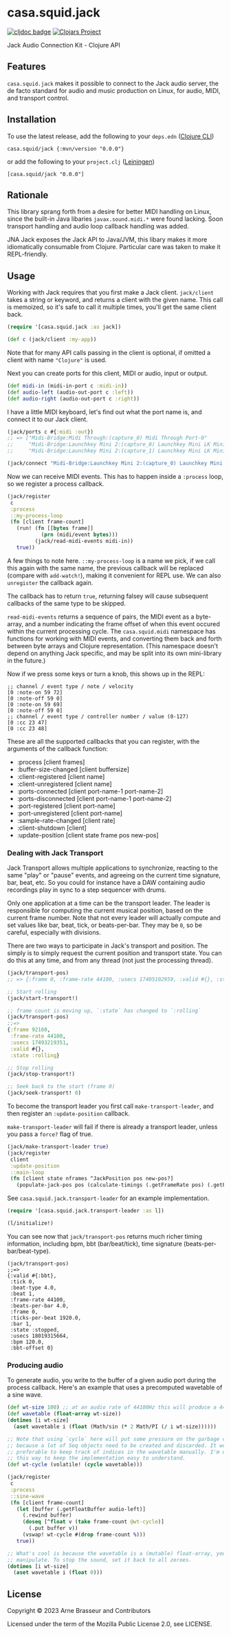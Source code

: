 # casa.squid.jack

<!-- badges -->
[![cljdoc badge](https://cljdoc.org/badge/casa.squid/jack)](https://cljdoc.org/d/casa.squid/jack) [![Clojars Project](https://img.shields.io/clojars/v/casa.squid/jack.svg)](https://clojars.org/casa.squid/jack)
<!-- /badges -->

Jack Audio Connection Kit - Clojure API

## Features

`casa.squid.jack` makes it possible to connect to the Jack audio server, the de
facto standard for audio and music production on Linux, for audio, MIDI, and
transport control.

<!-- installation -->
## Installation

To use the latest release, add the following to your `deps.edn` ([Clojure CLI](https://clojure.org/guides/deps_and_cli))

```
casa.squid/jack {:mvn/version "0.0.0"}
```

or add the following to your `project.clj` ([Leiningen](https://leiningen.org/))

```
[casa.squid/jack "0.0.0"]
```
<!-- /installation -->

## Rationale

This library sprang forth from a desire for better MIDI handling on Linux, since
the built-in Java libaries `javax.sound.midi.*` were found lacking. Soon
transport handling and audio loop callback handling was added.

JNA Jack exposes the Jack API to Java/JVM, this libary makes it more
idiomatically consumable from Clojure. Particular care was taken to make it
REPL-friendly.

## Usage

Working with Jack requires that you first make a Jack client. `jack/client`
takes a string or keyword, and returns a client with the given name. This call
is memoized, so it's safe to call it multiple times, you'll get the same client
back.

```clj
(require '[casa.squid.jack :as jack])

(def c (jack/client :my-app))
```

Note that for many API calls passing in the client is optional, if omitted a
client with name `"Clojure"` is used.

Next you can create ports for this client, MIDI or audio, input or output.

```clj
(def midi-in (midi-in-port c :midi-in))
(def audio-left (audio-out-port c :left))
(def audio-right (audio-out-port c :right))
```

I have a little MIDI keyboard, let's find out what the port name is, and connect
it to our Jack client.

```clj
(jack/ports c #{:midi :out})
;; => ["Midi-Bridge:Midi Through:(capture_0) Midi Through Port-0"
;;     "Midi-Bridge:Launchkey Mini 2:(capture_0) Launchkey Mini LK Mini MIDI"
;;     "Midi-Bridge:Launchkey Mini 2:(capture_1) Launchkey Mini LK Mini InContro"]

(jack/connect "Midi-Bridge:Launchkey Mini 2:(capture_0) Launchkey Mini LK Mini MIDI" midi-in)
```

Now we can receive MIDI events. This has to happen inside a `:process` loop, so we register a process callback.

```clj
(jack/register
 c
 :process
 ::my-process-loop
 (fn [client frame-count]
   (run! (fn [[bytes frame]]
           (prn (midi/event bytes)))
         (jack/read-midi-events midi-in))
   true))
```

A few things to note here. `::my-process-loop` is a name we pick, if we call
this again with the same name, the previous callback will be replaced (compare
with `add-watch!`), making it convenient for REPL use. We can also `unregister`
the callback again.

The callback has to return `true`, returning falsey will cause subsequent
callbacks of the same type to be skipped.

`read-midi-events` returns a sequence of pairs, the MIDI event as a byte-array,
and a number indicating the frame offset of when this event occured within the
current processing cycle. The `casa.squid.midi` namespace has functions for
working with MIDI events, and converting them back and forth between byte arrays
and Clojure representation. (This namespace doesn't depend on anything Jack
specific, and may be split into its own mini-library in the future.)

Now if we press some keys or turn a knob, this shows up in the REPL:

```
;; channel / event type / note / velocity
[0 :note-on 59 72]
[0 :note-off 59 0]
[0 :note-on 59 69]
[0 :note-off 59 0]
;; channel / event type / controller number / value (0-127)
[0 :cc 23 47]
[0 :cc 23 48]
```

These are all the supported callbacks that you can register, with the arguments
of the callback function:

- :process [client frames]
- :buffer-size-changed [client buffersize]
- :client-registered [client name]
- :client-unregistered [client name]
- :ports-connected [client port-name-1 port-name-2]
- :ports-disconnected [client port-name-1 port-name-2]
- :port-registered [client port-name]
- :port-unregistered [client port-name]
- :sample-rate-changed [client rate]
- :client-shutdown [client]
- :update-position [client state frame pos new-pos]

### Dealing with Jack Transport

Jack Transport allows multiple applications to synchronize, reacting to the same
"play" or "pause" events, and agreeing on the current time signature, bar, beat,
etc. So you could for instance have a DAW containing audio recordings play in
sync to a step sequencer with drums.

Only one application at a time can be the transport leader. The leader is
responsible for computing the current musical position, based on the current
frame number. Note that not every leader will actually compute and set values
like bar, beat, tick, or beats-per-bar. They may be `0`, so be careful,
especially with divisions.

There are two ways to participate in Jack's transport and position. The simply
is to simply request the current position and transport state. You can do this
at any time, and from any thread (not just the processing thread).

```clj
(jack/transport-pos)
;; => {:frame 0, :frame-rate 44100, :usecs 17405102959, :valid #{}, :state :stopped}

;; Start rolling
(jack/start-transport!)

;; frame count is moving up, `:state` has changed to `:rolling`
(jack/transport-pos)
;;=>
{:frame 92160,
 :frame-rate 44100,
 :usecs 17493219351,
 :valid #{},
 :state :rolling}

;; Stop rolling
(jack/stop-transport!)

;; Seek back to the start (frame 0)
(jack/seek-transport! 0)
```

To become the transport leader you first call `make-transport-leader`, and then
register an `:update-position` callback.

`make-transport-leader` will fail if there is already a transport leader, unless
you pass a `force?` flag of true.

```clj
(jack/make-transport-leader true)
(jack/register
 client
 :update-position
 ::main-loop
 (fn [client state nframes ^JackPosition pos new-pos?]
   (populate-jack-pos pos (calculate-timings (.getFrameRate pos) (.getFrame pos) @timing))))
```

See `casa.squid.jack.transport-leader` for an example implementation.

```clj
(require '[casa.squid.jack.transport-leader :as l])

(l/initialize!)
```

You can see now that `jack/transport-pos` returns much richer timing
information, including bpm, bbt (bar/beat/tick), time signature
(beats-per-bar/beat-type).

```
(jack/transport-pos)
;;=>
{:valid #{:bbt},
 :tick 0,
 :beat-type 4.0,
 :beat 1,
 :frame-rate 44100,
 :beats-per-bar 4.0,
 :frame 0,
 :ticks-per-beat 1920.0,
 :bar 1,
 :state :stopped,
 :usecs 18019315664,
 :bpm 120.0,
 :bbt-offset 0}
```

### Producing audio

To generate audio, you write to the buffer of a given audio port during the
process callback. Here's an example that uses a precomputed wavetable of a sine
wave.

```clj
(def wt-size 100) ;; at an audio rate of 44100Hz this will produce a 441 Hz sine wave, i.e. a slightly sharp A.
(def wavetable (float-array wt-size))
(dotimes [i wt-size]
  (aset wavetable i (float (Math/sin (* 2 Math/PI (/ i wt-size))))))

;; Note that using `cycle` here will put some pressure on the garbage collector,
;; because a lot of Seq objects need to be created and discarded. It would be
;; preferable to keep track of indices in the wavetable manually. I'm doing it
;; this way to keep the implementation easy to understand.
(def wt-cycle (volatile! (cycle wavetable)))

(jack/register
 c
 :process
 ::sine-wave
 (fn [client frame-count]
   (let [buffer (.getFloatBuffer audio-left)]
     (.rewind buffer)
     (doseq [^float v (take frame-count @wt-cycle)]
       (.put buffer v))
     (vswap! wt-cycle #(drop frame-count %)))
   true))

;; What's cool is because the wavetable is a (mutable) float-array, you can
;; manipulate. To stop the sound, set it back to all zeroes.
(dotimes [i wt-size]
  (aset wavetable i (float 0)))
```

<!-- opencollective -->
<!-- /opencollective -->

<!-- contributing -->
<!-- /contributing -->

<!-- license -->
## License

Copyright &copy; 2023 Arne Brasseur and Contributors

Licensed under the term of the Mozilla Public License 2.0, see LICENSE.
<!-- /license -->
